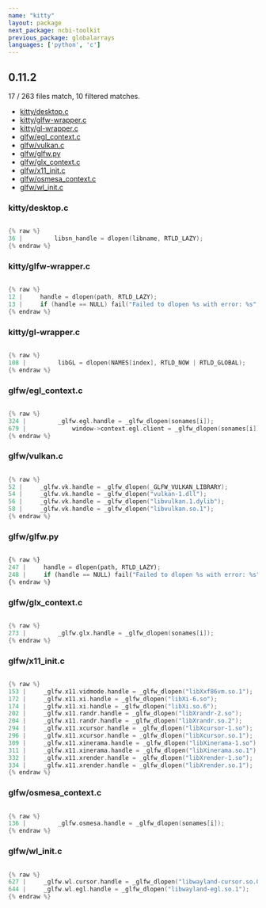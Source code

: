 ```yaml
---
name: "kitty"
layout: package
next_package: ncbi-toolkit
previous_package: globalarrays
languages: ['python', 'c']
---
```

## 0.11.2
17 / 263 files match, 10 filtered matches.

 - [kitty/desktop.c](#kittydesktopc)
 - [kitty/glfw-wrapper.c](#kittyglfw-wrapperc)
 - [kitty/gl-wrapper.c](#kittygl-wrapperc)
 - [glfw/egl_context.c](#glfwegl_contextc)
 - [glfw/vulkan.c](#glfwvulkanc)
 - [glfw/glfw.py](#glfwglfwpy)
 - [glfw/glx_context.c](#glfwglx_contextc)
 - [glfw/x11_init.c](#glfwx11_initc)
 - [glfw/osmesa_context.c](#glfwosmesa_contextc)
 - [glfw/wl_init.c](#glfwwl_initc)

### kitty/desktop.c

```c

{% raw %}
36 |         libsn_handle = dlopen(libname, RTLD_LAZY);
{% endraw %}

```
### kitty/glfw-wrapper.c

```c

{% raw %}
12 |     handle = dlopen(path, RTLD_LAZY);
13 |     if (handle == NULL) fail("Failed to dlopen %s with error: %s", path, dlerror());
{% endraw %}

```
### kitty/gl-wrapper.c

```c

{% raw %}
108 |         libGL = dlopen(NAMES[index], RTLD_NOW | RTLD_GLOBAL);
{% endraw %}

```
### glfw/egl_context.c

```c

{% raw %}
324 |         _glfw.egl.handle = _glfw_dlopen(sonames[i]);
679 |             window->context.egl.client = _glfw_dlopen(sonames[i]);
{% endraw %}

```
### glfw/vulkan.c

```c

{% raw %}
52 |     _glfw.vk.handle = _glfw_dlopen(_GLFW_VULKAN_LIBRARY);
54 |     _glfw.vk.handle = _glfw_dlopen("vulkan-1.dll");
56 |     _glfw.vk.handle = _glfw_dlopen("libvulkan.1.dylib");
58 |     _glfw.vk.handle = _glfw_dlopen("libvulkan.so.1");
{% endraw %}

```
### glfw/glfw.py

```python

{% raw %}
247 |     handle = dlopen(path, RTLD_LAZY);
248 |     if (handle == NULL) fail("Failed to dlopen %s with error: %s", path, dlerror());
{% endraw %}

```
### glfw/glx_context.c

```c

{% raw %}
273 |         _glfw.glx.handle = _glfw_dlopen(sonames[i]);
{% endraw %}

```
### glfw/x11_init.c

```c

{% raw %}
153 |     _glfw.x11.vidmode.handle = _glfw_dlopen("libXxf86vm.so.1");
172 |     _glfw.x11.xi.handle = _glfw_dlopen("libXi-6.so");
174 |     _glfw.x11.xi.handle = _glfw_dlopen("libXi.so.6");
202 |     _glfw.x11.randr.handle = _glfw_dlopen("libXrandr-2.so");
204 |     _glfw.x11.randr.handle = _glfw_dlopen("libXrandr.so.2");
294 |     _glfw.x11.xcursor.handle = _glfw_dlopen("libXcursor-1.so");
296 |     _glfw.x11.xcursor.handle = _glfw_dlopen("libXcursor.so.1");
309 |     _glfw.x11.xinerama.handle = _glfw_dlopen("libXinerama-1.so");
311 |     _glfw.x11.xinerama.handle = _glfw_dlopen("libXinerama.so.1");
332 |     _glfw.x11.xrender.handle = _glfw_dlopen("libXrender-1.so");
334 |     _glfw.x11.xrender.handle = _glfw_dlopen("libXrender.so.1");
{% endraw %}

```
### glfw/osmesa_context.c

```c

{% raw %}
136 |         _glfw.osmesa.handle = _glfw_dlopen(sonames[i]);
{% endraw %}

```
### glfw/wl_init.c

```c

{% raw %}
627 |     _glfw.wl.cursor.handle = _glfw_dlopen("libwayland-cursor.so.0");
644 |     _glfw.wl.egl.handle = _glfw_dlopen("libwayland-egl.so.1");
{% endraw %}

```